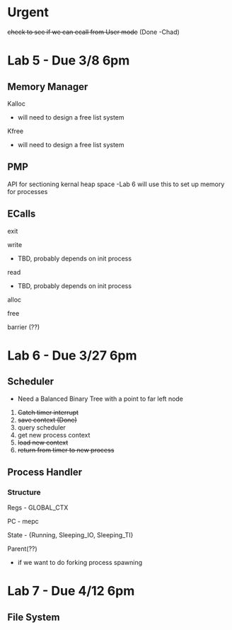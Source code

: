 # Urgent
  ~~check to see if we can ecall from User mode~~ (Done -Chad)
# Lab 5 - Due 3/8 6pm
## Memory Manager
  Kalloc
  - will need to design a free list system
  
  Kfree
  - will need to design a free list system
## PMP
  API for sectioning kernal heap space
  -Lab 6 will use this to set up memory for processes
## ECalls
  exit
  
  write 
  - TBD, probably depends on init process
  
  read  
  - TBD, probably depends on init process
  
  alloc
  
  free
  
  barrier (??)
  
# Lab 6 - Due 3/27 6pm 
## Scheduler
  - Need a Balanced Binary Tree with a point to far left node
  1. ~~Catch timer interrupt~~
  2. ~~save context (Done)~~
  3. query scheduler
  4. get new process context
  5. ~~load new context~~
  6. ~~return from timer to new process~~
## Process Handler
### Structure
  Regs - GLOBAL_CTX
  
  PC   - mepc
  
  State - {Running, Sleeping_IO, Sleeping_TI}
  
  Parent(??)
  - if we want to do forking process spawning
# Lab 7 - Due 4/12 6pm
## File System
